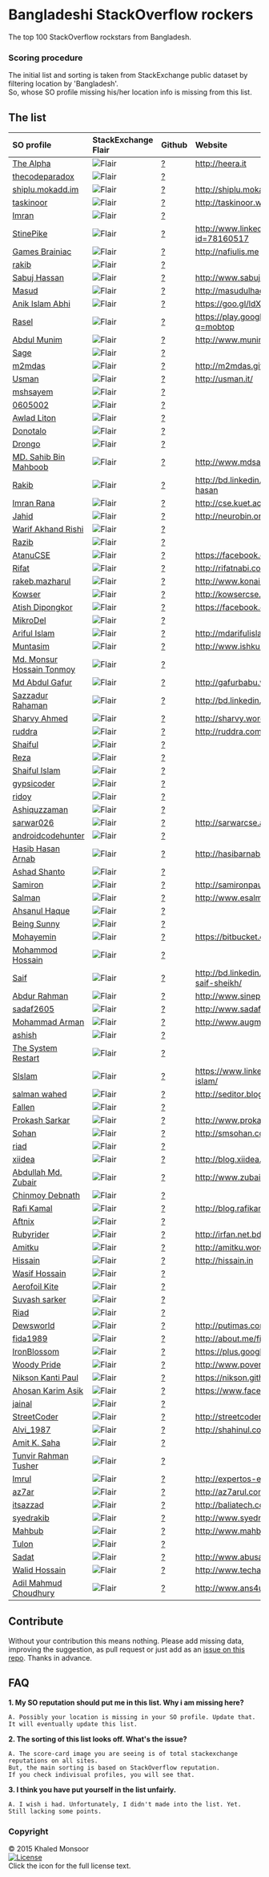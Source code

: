 # Bangladeshi StackOverflow rockers
The top 100 StackOverflow rockstars from Bangladesh. 

### Scoring procedure

The initial list and sorting is taken from StackExchange public dataset by filtering location by 'Bangladesh'.   
So, whose SO profile missing his/her location info is missing from this list.  


## The list

| SO profile                                                          | StackExchange Flair                                        | Github                  | Website                                            | contact   |
|:--------------------------------------------------------------------|:-----------------------------------------------------------|:------------------------|:---------------------------------------------------|:----------|
| [The Alpha](http://stackoverflow.com/users/741747)                  | ![Flair](http://stackexchange.com/users/flair/384920.png)  | [?](http://github.com/) | http://heera.it                                    | ?@?       |
| [thecodeparadox](http://stackoverflow.com/users/690854)             | ![Flair](http://stackexchange.com/users/flair/353253.png)  | [?](http://github.com/) |                                                    | ?@?       |
| [shiplu.mokadd.im](http://stackoverflow.com/users/376535)           | ![Flair](http://stackexchange.com/users/flair/158129.png)  | [?](http://github.com/) | http://shiplu.mokadd.im                            | ?@?       |
| [taskinoor](http://stackoverflow.com/users/377953)                  | ![Flair](http://stackexchange.com/users/flair/158962.png)  | [?](http://github.com/) | http://taskinoor.wordpress.com/                    | ?@?       |
| [Imran](http://stackoverflow.com/users/1897)                        | ![Flair](http://stackexchange.com/users/flair/1422.png)    | [?](http://github.com/) |                                                    | ?@?       |
| [StinePike](http://stackoverflow.com/users/931982)                  | ![Flair](http://stackexchange.com/users/flair/894379.png)  | [?](http://github.com/) | http://www.linkedin.com/profile/view?id=78160517   | ?@?       |
| [Games Brainiac](http://stackoverflow.com/users/1624921)            | ![Flair](http://stackexchange.com/users/flair/1782592.png) | [?](http://github.com/) | http://nafiulis.me                                 | ?@?       |
| [rakib](http://stackoverflow.com/users/2231815)                     | ![Flair](http://stackexchange.com/users/flair/2573628.png) | [?](http://github.com/) |                                                    | ?@?       |
| [Sabuj Hassan](http://stackoverflow.com/users/2953344)              | ![Flair](http://stackexchange.com/users/flair/3534754.png) | [?](http://github.com/) | http://www.sabuj.com                               | ?@?       |
| [Masud](http://stackoverflow.com/users/1265660)                     | ![Flair](http://stackexchange.com/users/flair/1319573.png) | [?](http://github.com/) | http://masudulhaque.wordpress.com                  | ?@?       |
| [Anik Islam Abhi](http://stackoverflow.com/users/4161269)           | ![Flair](http://stackexchange.com/users/flair/2738916.png) | [?](http://github.com/) | https://goo.gl/ldXlgM                              | ?@?       |
| [Rasel](http://stackoverflow.com/users/637236)                      | ![Flair](http://stackexchange.com/users/flair/319457.png)  | [?](http://github.com/) | https://play.google.com/store/search?q=mobtop      | ?@?       |
| [Abdul Munim](http://stackoverflow.com/users/228656)                | ![Flair](http://stackexchange.com/users/flair/80988.png)   | [?](http://github.com/) | http://www.munim.net/                              | ?@?       |
| [Sage](http://stackoverflow.com/users/1173114)                      | ![Flair](http://stackexchange.com/users/flair/1202808.png) | [?](http://github.com/) |                                                    | ?@?       |
| [m2mdas](http://stackoverflow.com/users/1218997)                    | ![Flair](http://stackexchange.com/users/flair/1260609.png) | [?](http://github.com/) | http://m2mdas.github.io/                           | ?@?       |
| [Usman](http://stackoverflow.com/users/656489)                      | ![Flair](http://stackexchange.com/users/flair/331666.png)  | [?](http://github.com/) | http://usman.it/                                   | ?@?       |
| [mshsayem](http://stackoverflow.com/users/152349)                   | ![Flair](http://stackexchange.com/users/flair/51025.png)   | [?](http://github.com/) |                                                    | ?@?       |
| [0605002](http://stackoverflow.com/users/1102056)                   | ![Flair](http://stackexchange.com/users/flair/1111702.png) | [?](http://github.com/) |                                                    | ?@?       |
| [Awlad Liton](http://stackoverflow.com/users/1300194)               | ![Flair](http://stackexchange.com/users/flair/1363230.png) | [?](http://github.com/) |                                                    | ?@?       |
| [Donotalo](http://stackoverflow.com/users/68304)                    | ![Flair](http://stackexchange.com/users/flair/26302.png)   | [?](http://github.com/) |                                                    | ?@?       |
| [Drongo](http://stackoverflow.com/users/3085625)                    | ![Flair](http://stackexchange.com/users/flair/3707519.png) | [?](http://github.com/) |                                                    | ?@?       |
| [MD. Sahib Bin Mahboob](http://stackoverflow.com/users/1426743)     | ![Flair](http://stackexchange.com/users/flair/1529046.png) | [?](http://github.com/) | http://www.mdsahib.me                              | ?@?       |
| [Rakib](http://stackoverflow.com/users/1390091)                     | ![Flair](http://stackexchange.com/users/flair/1480591.png) | [?](http://github.com/) | http://bd.linkedin.com/pub/rakibul-hasan           | ?@?       |
| [Imran Rana](http://stackoverflow.com/users/1141537)                | ![Flair](http://stackexchange.com/users/flair/1162255.png) | [?](http://github.com/) | http://cse.kuet.ac.bd/imran                        | ?@?       |
| [Jahid](http://stackoverflow.com/users/3744681)                     | ![Flair](http://stackexchange.com/users/flair/4619114.png) | [?](http://github.com/) | http://neurobin.org/                               | ?@?       |
| [Warif Akhand Rishi](http://stackoverflow.com/users/1378447)        | ![Flair](http://stackexchange.com/users/flair/1465461.png) | [?](http://github.com/) |                                                    | ?@?       |
| [Razib](http://stackoverflow.com/users/2986537)                     | ![Flair](http://stackexchange.com/users/flair/3577678.png) | [?](http://github.com/) |                                                    | ?@?       |
| [AtanuCSE](http://stackoverflow.com/users/604097)                   | ![Flair](http://stackexchange.com/users/flair/298199.png)  | [?](http://github.com/) | https://facebook.com/Atanu.Shome                   | ?@?       |
| [Rifat](http://stackoverflow.com/users/262456)                      | ![Flair](http://stackexchange.com/users/flair/96584.png)   | [?](http://github.com/) | http://rifatnabi.com/                              | ?@?       |
| [rakeb.mazharul](http://stackoverflow.com/users/1743849)            | ![Flair](http://stackexchange.com/users/flair/1936502.png) | [?](http://github.com/) | http://www.konai.com/                              | ?@?       |
| [Kowser](http://stackoverflow.com/users/511736)                     | ![Flair](http://stackexchange.com/users/flair/241111.png)  | [?](http://github.com/) | http://kowsercse.com/                              | ?@?       |
| [Atish Dipongkor](http://stackoverflow.com/users/1294606)           | ![Flair](http://stackexchange.com/users/flair/1356276.png) | [?](http://github.com/) | https://facebook.com/atish.iit                     | ?@?       |
| [MikroDel](http://stackoverflow.com/users/502950)                   | ![Flair](http://stackexchange.com/users/flair/235851.png)  | [?](http://github.com/) |                                                    | ?@?       |
| [Ariful Islam](http://stackoverflow.com/users/139239)               | ![Flair](http://stackexchange.com/users/flair/47057.png)   | [?](http://github.com/) | http://mdarifulislam.com                           | ?@?       |
| [Muntasim](http://stackoverflow.com/users/540887)                   | ![Flair](http://stackexchange.com/users/flair/258610.png)  | [?](http://github.com/) | http://www.ishkul.com                              | ?@?       |
| [Md. Monsur Hossain Tonmoy](http://stackoverflow.com/users/1792228) | ![Flair](http://stackexchange.com/users/flair/2001219.png) | [?](http://github.com/) |                                                    | ?@?       |
| [Md Abdul Gafur](http://stackoverflow.com/users/1160045)            | ![Flair](http://stackexchange.com/users/flair/1186131.png) | [?](http://github.com/) | http://gafurbabu.wordpress.com/about/              | ?@?       |
| [Sazzadur Rahaman](http://stackoverflow.com/users/1830513)          | ![Flair](http://stackexchange.com/users/flair/2051638.png) | [?](http://github.com/) | http://bd.linkedin.com/in/sazzad114                | ?@?       |
| [Sharvy Ahmed](http://stackoverflow.com/users/3425360)              | ![Flair](http://stackexchange.com/users/flair/2617739.png) | [?](http://github.com/) | http://sharvy.wordpress.com                        | ?@?       |
| [ruddra](http://stackoverflow.com/users/2696165)                    | ![Flair](http://stackexchange.com/users/flair/3192149.png) | [?](http://github.com/) | http://ruddra.com                                  | ?@?       |
| [Shaiful](http://stackoverflow.com/users/595543)                    | ![Flair](http://stackexchange.com/users/flair/292659.png)  | [?](http://github.com/) |                                                    | ?@?       |
| [Reza](http://stackoverflow.com/users/557396)                       | ![Flair](http://stackexchange.com/users/flair/268570.png)  | [?](http://github.com/) |                                                    | ?@?       |
| [Shaiful Islam](http://stackoverflow.com/users/4184913)             | ![Flair](http://stackexchange.com/users/flair/5236519.png) | [?](http://github.com/) |                                                    | ?@?       |
| [gypsicoder](http://stackoverflow.com/users/523118)                 | ![Flair](http://stackexchange.com/users/flair/248012.png)  | [?](http://github.com/) |                                                    | ?@?       |
| [ridoy](http://stackoverflow.com/users/1791578)                     | ![Flair](http://stackexchange.com/users/flair/2000370.png) | [?](http://github.com/) |                                                    | ?@?       |
| [Ashiquzzaman](http://stackoverflow.com/users/2317535)              | ![Flair](http://stackexchange.com/users/flair/2682468.png) | [?](http://github.com/) |                                                    | ?@?       |
| [sarwar026](http://stackoverflow.com/users/1271985)                 | ![Flair](http://stackexchange.com/users/flair/1327441.png) | [?](http://github.com/) | http://sarwarcse.awardspace.com/                   | ?@?       |
| [androidcodehunter](http://stackoverflow.com/users/2017730)         | ![Flair](http://stackexchange.com/users/flair/2296400.png) | [?](http://github.com/) |                                                    | ?@?       |
| [Hasib Hasan Arnab](http://stackoverflow.com/users/1130317)         | ![Flair](http://stackexchange.com/users/flair/1147973.png) | [?](http://github.com/) | http://hasibarnab.wordpress.com                    | ?@?       |
| [Ashad Shanto](http://stackoverflow.com/users/1174106)              | ![Flair](http://stackexchange.com/users/flair/1204016.png) | [?](http://github.com/) |                                                    | ?@?       |
| [Samiron](http://stackoverflow.com/users/1160106)                   | ![Flair](http://stackexchange.com/users/flair/1186201.png) | [?](http://github.com/) | http://samironpaul.blogspot.com                    | ?@?       |
| [Salman](http://stackoverflow.com/users/221859)                     | ![Flair](http://stackexchange.com/users/flair/77822.png)   | [?](http://github.com/) | http://www.esalman.com                             | ?@?       |
| [Ahsanul Haque](http://stackoverflow.com/users/5019169)             | ![Flair](http://stackexchange.com/users/flair/6482621.png) | [?](http://github.com/) |                                                    | ?@?       |
| [Being Sunny](http://stackoverflow.com/users/3723368)               | ![Flair](http://stackexchange.com/users/flair/4589674.png) | [?](http://github.com/) |                                                    | ?@?       |
| [Mohayemin](http://stackoverflow.com/users/887149)                  | ![Flair](http://stackexchange.com/users/flair/476312.png)  | [?](http://github.com/) | https://bitbucket.org/mohayemin                    | ?@?       |
| [Mohammod Hossain](http://stackoverflow.com/users/1509578)          | ![Flair](http://stackexchange.com/users/flair/1636158.png) | [?](http://github.com/) |                                                    | ?@?       |
| [Saif](http://stackoverflow.com/users/1354334)                      | ![Flair](http://stackexchange.com/users/flair/1432143.png) | [?](http://github.com/) | http://bd.linkedin.com/pub/md-abu-saif-sheikh/     | ?@?       |
| [Abdur Rahman](http://stackoverflow.com/users/940347)               | ![Flair](http://stackexchange.com/users/flair/446346.png)  | [?](http://github.com/) | http://www.sinepulse.com                           | ?@?       |
| [sadaf2605](http://stackoverflow.com/users/1831520)                 | ![Flair](http://stackexchange.com/users/flair/2052974.png) | [?](http://github.com/) | http://www.sadafnoor.com                           | ?@?       |
| [Mohammad Arman](http://stackoverflow.com/users/1276495)            | ![Flair](http://stackexchange.com/users/flair/1333089.png) | [?](http://github.com/) | http://www.augmedix.com                            | ?@?       |
| [ashish](http://stackoverflow.com/users/1175051)                    | ![Flair](http://stackexchange.com/users/flair/1205245.png) | [?](http://github.com/) |                                                    | ?@?       |
| [The System Restart](http://stackoverflow.com/users/1389604)        | ![Flair](http://stackexchange.com/users/flair/1479995.png) | [?](http://github.com/) |                                                    | ?@?       |
| [SIslam](http://stackoverflow.com/users/1045364)                    | ![Flair](http://stackexchange.com/users/flair/1038859.png) | [?](http://github.com/) | https://www.linkedin.com/pub/shariful-islam/       | ?@?       |
| [salman wahed](http://stackoverflow.com/users/1113211)              | ![Flair](http://stackexchange.com/users/flair/1125918.png) | [?](http://github.com/) | http://seditor.blogspot.com/                       | ?@?       |
| [Fallen](http://stackoverflow.com/users/2231905)                    | ![Flair](http://stackexchange.com/users/flair/1443256.png) | [?](http://github.com/) |                                                    | ?@?       |
| [Prokash Sarkar](http://stackoverflow.com/users/2506025)            | ![Flair](http://stackexchange.com/users/flair/2924385.png) | [?](http://github.com/) | http://www.prokashsarkar.com                       | ?@?       |
| [Sohan](http://stackoverflow.com/users/136908)                      | ![Flair](http://stackexchange.com/users/flair/46363.png)   | [?](http://github.com/) | http://smsohan.com                                 | ?@?       |
| [riad](http://stackoverflow.com/users/87238)                        | ![Flair](http://stackexchange.com/users/flair/31693.png)   | [?](http://github.com/) |                                                    | ?@?       |
| [xiidea](http://stackoverflow.com/users/1289495)                    | ![Flair](http://stackexchange.com/users/flair/1349439.png) | [?](http://github.com/) | http://blog.xiidea.net                             | ?@?       |
| [Abdullah Md. Zubair](http://stackoverflow.com/users/573875)        | ![Flair](http://stackexchange.com/users/flair/278980.png)  | [?](http://github.com/) | http://www.zubairraihan.blogspot.com/              | ?@?       |
| [Chinmoy Debnath](http://stackoverflow.com/users/1193722)           | ![Flair](http://stackexchange.com/users/flair/1228691.png) | [?](http://github.com/) |                                                    | ?@?       |
| [Rafi Kamal](http://stackoverflow.com/users/1031888)                | ![Flair](http://stackexchange.com/users/flair/1021726.png) | [?](http://github.com/) | http://blog.rafikamal.me                           | ?@?       |
| [Aftnix](http://stackoverflow.com/users/1310692)                    | ![Flair](http://stackexchange.com/users/flair/1376830.png) | [?](http://github.com/) |                                                    | ?@?       |
| [Rubyrider](http://stackoverflow.com/users/751716)                  | ![Flair](http://stackexchange.com/users/flair/391192.png)  | [?](http://github.com/) | http://irfan.net.bd                                | ?@?       |
| [Amitku](http://stackoverflow.com/users/298423)                     | ![Flair](http://stackexchange.com/users/flair/113278.png)  | [?](http://github.com/) | http://amitku.wordpress.com/                       | ?@?       |
| [Hissain](http://stackoverflow.com/users/1084174)                   | ![Flair](http://stackexchange.com/users/flair/1089130.png) | [?](http://github.com/) | http://hissain.in                                  | ?@?       |
| [Wasif Hossain](http://stackoverflow.com/users/1977104)             | ![Flair](http://stackexchange.com/users/flair/1122270.png) | [?](http://github.com/) |                                                    | ?@?       |
| [Aerofoil Kite](http://stackoverflow.com/users/1924666)             | ![Flair](http://stackexchange.com/users/flair/2173298.png) | [?](http://github.com/) |                                                    | ?@?       |
| [Suvash sarker](http://stackoverflow.com/users/1021788)             | ![Flair](http://stackexchange.com/users/flair/1008741.png) | [?](http://github.com/) |                                                    | ?@?       |
| [Riad](http://stackoverflow.com/users/1957432)                      | ![Flair](http://stackexchange.com/users/flair/2217108.png) | [?](http://github.com/) |                                                    | ?@?       |
| [Dewsworld](http://stackoverflow.com/users/907044)                  | ![Flair](http://stackexchange.com/users/flair/539260.png)  | [?](http://github.com/) | http://putimas.com                                 | ?@?       |
| [fida1989](http://stackoverflow.com/users/1690281)                  | ![Flair](http://stackexchange.com/users/flair/1653359.png) | [?](http://github.com/) | http://about.me/fida1989                           | ?@?       |
| [IronBlossom](http://stackoverflow.com/users/1016002)               | ![Flair](http://stackexchange.com/users/flair/1001196.png) | [?](http://github.com/) | https://plus.google.com/+IshtiaqAmin               | ?@?       |
| [Woody Pride](http://stackoverflow.com/users/2484720)               | ![Flair](http://stackexchange.com/users/flair/2897233.png) | [?](http://github.com/) | http://www.poverty-action.org                      | ?@?       |
| [Nikson Kanti Paul](http://stackoverflow.com/users/1225337)         | ![Flair](http://stackexchange.com/users/flair/1268567.png) | [?](http://github.com/) | https://nikson.github.io                           | ?@?       |
| [Ahosan Karim Asik](http://stackoverflow.com/users/4073753)         | ![Flair](http://stackexchange.com/users/flair/5076529.png) | [?](http://github.com/) | https://www.facebook.com/asik.cse25                | ?@?       |
| [jainal](http://stackoverflow.com/users/819151)                     | ![Flair](http://stackexchange.com/users/flair/433678.png)  | [?](http://github.com/) |                                                    | ?@?       |
| [StreetCoder](http://stackoverflow.com/users/2834501)               | ![Flair](http://stackexchange.com/users/flair/2255433.png) | [?](http://github.com/) | http://streetcoder.net                             | ?@?       |
| [Alvi_1987](http://stackoverflow.com/users/1127456)                 | ![Flair](http://stackexchange.com/users/flair/1144351.png) | [?](http://github.com/) | http://shahinul.com                                | ?@?       |
| [Amit K. Saha](http://stackoverflow.com/users/1122905)              | ![Flair](http://stackexchange.com/users/flair/1138325.png) | [?](http://github.com/) |                                                    | ?@?       |
| [Tunvir Rahman Tusher](http://stackoverflow.com/users/1918966)      | ![Flair](http://stackexchange.com/users/flair/2165830.png) | [?](http://github.com/) |                                                    | ?@?       |
| [Imrul](http://stackoverflow.com/users/165228)                      | ![Flair](http://stackexchange.com/users/flair/55194.png)   | [?](http://github.com/) | http://expertos-en-web.blogspot.com/               | ?@?       |
| [az7ar](http://stackoverflow.com/users/1498823)                     | ![Flair](http://stackexchange.com/users/flair/1622555.png) | [?](http://github.com/) | http://az7arul.com                                 | ?@?       |
| [itsazzad](http://stackoverflow.com/users/540144)                   | ![Flair](http://stackexchange.com/users/flair/258151.png)  | [?](http://github.com/) | http://baliatech.com                               | ?@?       |
| [syedrakib](http://stackoverflow.com/users/636762)                  | ![Flair](http://stackexchange.com/users/flair/319146.png)  | [?](http://github.com/) | http://www.syedrakib.me/                           | ?@?       |
| [Mahbub](http://stackoverflow.com/users/146975)                     | ![Flair](http://stackexchange.com/users/flair/49375.png)   | [?](http://github.com/) | http://www.mahbubblog.com                          | ?@?       |
| [Tulon](http://stackoverflow.com/users/2435154)                     | ![Flair](http://stackexchange.com/users/flair/2834226.png) | [?](http://github.com/) |                                                    | ?@?       |
| [Sadat](http://stackoverflow.com/users/169965)                      | ![Flair](http://stackexchange.com/users/flair/56738.png)   | [?](http://github.com/) | http://www.abusadat.com                            | ?@?       |
| [Walid Hossain](http://stackoverflow.com/users/811754)              | ![Flair](http://stackexchange.com/users/flair/429060.png)  | [?](http://github.com/) | http://www.techants.com                            | ?@?       |
| [Adil Mahmud Choudhury](http://stackoverflow.com/users/896040)      | ![Flair](http://stackexchange.com/users/flair/806560.png)  | [?](http://github.com/) | http://www.ans4u.com                               | ?@?       |



## Contribute
Without your contribution this means nothing. 
Please add missing data, improving the suggestion, as pull request or just add as an [issue on this repo](https://github.com/kmonsoor/Bangladeshi-StackOverflow-rockers/issues/new). Thanks in advance.


## FAQ

**1. My SO reputation should put me in this list. Why i am missing here?**
    
    A. Possibly your location is missing in your SO profile. Update that. It will eventually update this list.
    
**2. The sorting of this list looks off. What's the issue?**
    
    A. The score-card image you are seeing is of total stackexchange reputations on all sites. 
    But, the main sorting is based on StackOverflow reputation. 
    If you check indivisual profiles, you will see that.
    
**3. I think you have put yourself in the list unfairly.**
   
    A. I wish i had. Unfortunately, I didn't made into the list. Yet. Still lacking some points.
  

  
### Copyright

© 2015   Khaled Monsoor    
[![License](https://img.shields.io/badge/license-MIT-blue.svg)](http://kmonsoor.mit-license.org/)  
Click the icon for the full license text.
